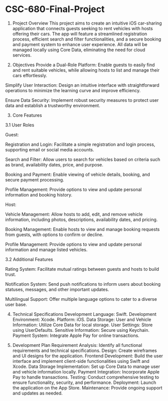 # CSC-680-Final-Project

1. Project Overview
This project aims to create an intuitive iOS car-sharing application that connects guests seeking to rent vehicles with hosts offering their cars. The app will feature a streamlined registration process, efficient search and filter functionalities, and a secure booking and payment system to enhance user experience. All data will be managed locally using Core Data, eliminating the need for cloud services.

2. Objectives
Provide a Dual-Role Platform: Enable guests to easily find and rent suitable vehicles, while allowing hosts to list and manage their cars effortlessly.

  Simplify User Interaction: Design an intuitive interface with straightforward operations to minimize the learning curve and improve efficiency.

  Ensure Data Security: Implement robust security measures to protect user data and establish a trustworthy environment.

3. Core Features

  3.1 User Roles

  Guest:

  Registration and Login: Facilitate a simple registration and login process, supporting email or social media accounts.

  Search and Filter: Allow users to search for vehicles based on criteria such as brand, availability dates, price, and purpose.

  Booking and Payment: Enable viewing of vehicle details, booking, and secure payment processing.

  Profile Management: Provide options to view and update personal information and booking history.

  Host:

  Vehicle Management: Allow hosts to add, edit, and remove vehicle information, including photos, descriptions, availability dates, and pricing.

  Booking Management: Enable hosts to view and manage booking requests from guests, with options to confirm or decline.

  Profile Management: Provide options to view and update personal information and manage listed vehicles.


  3.2 Additional Features

  Rating System: Facilitate mutual ratings between guests and hosts to build trust.
 
  Notification System: Send push notifications to inform users about booking statuses, messages, and other important updates.
  
  Multilingual Support: Offer multiple language options to cater to a diverse user base.

4. Technical Specifications
Development Language: Swift.
Development Environment: Xcode.
Platform: iOS.
Data Storage:
User and Vehicle Information: Utilize Core Data for local storage.
User Settings: Store using UserDefaults.
Sensitive Information: Secure using Keychain.
Payment System: Integrate Apple Pay for online transactions.

5. Development Plan
Requirement Analysis: Identify all functional requirements and technical specifications.
Design: Create wireframes and UI designs for the application.
Frontend Development: Build the user interface and implement client-side functionalities using Swift and Xcode.
Data Storage Implementation: Set up Core Data to manage user and vehicle information locally.
Payment Integration: Incorporate Apple Pay to handle transactions.
Testing: Conduct comprehensive testing to ensure functionality, security, and performance.
Deployment: Launch the application on the App Store.
Maintenance: Provide ongoing support and updates as needed.
